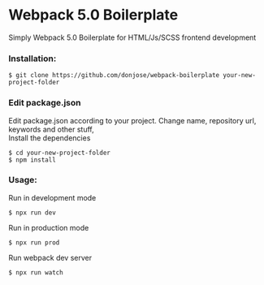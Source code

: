 # Webpack 5.0 Boilerplate

Simply Webpack 5.0 Boilerplate for HTML/Js/SCSS frontend development

### Installation:
```
$ git clone https://github.com/donjose/webpack-boilerplate your-new-project-folder
```
### Edit package.json
Edit package.json according to your project. Change name, repository url, keywords and other stuff,  
Install the dependencies
```
$ cd your-new-project-folder
$ npm install
```

### Usage:
Run in development mode
```
$ npx run dev
```
Run in production mode
```
$ npx run prod
```
Run webpack dev server
```
$ npx run watch
```



